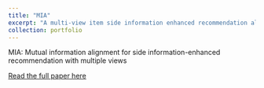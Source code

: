 ```yaml
---
title: "MIA"
excerpt: "A multi-view item side information enhanced recommendation algorithm<br/><img src='/images/mia.svg'>"
collection: portfolio
---
```

MIA: Mutual information alignment for side information-enhanced recommendation with multiple views


[Read the full paper here](http://veecg.github.io/files/vivian_ece_thesis.pdf)